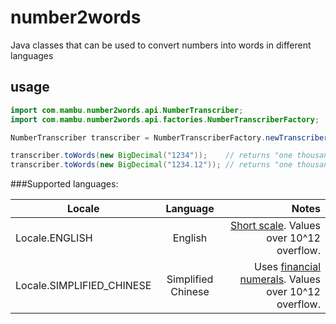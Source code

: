 # number2words

Java classes that can be used to convert numbers into words in different languages

## usage

```java
import com.mambu.number2words.api.NumberTranscriber;
import com.mambu.number2words.api.factories.NumberTranscriberFactory;

NumberTranscriber transcriber = NumberTranscriberFactory.newTranscriber(Locale.ENGLISH);

transcriber.toWords(new BigDecimal("1234"));    // returns "one thousand two hundred thirty four" 
transcriber.toWords(new BigDecimal("1234.12")); // returns "one thousand two hundred thirty four **and** twelve"

```

###Supported languages:

| Locale              | Language           | Notes                                               |
|---------------------|:------------------:|----------------------------------------------------:|
|Locale.ENGLISH       | English            | [Short scale](http://en.wikipedia.org/wiki/Long_and_short_scales). Values over 10^12 overflow.|
|Locale.SIMPLIFIED_CHINESE| Simplified Chinese | Uses [financial numerals](http://en.wikipedia.org/wiki/Chinese_numerals#Standard_numbers). Values over 10^12 overflow.|
